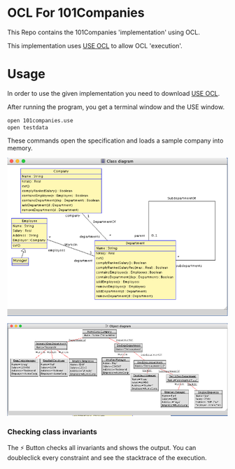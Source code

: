 OCL For 101Companies
===================

This Repo contains the 101Companies 'implementation' using OCL.

This implementation uses [USE OCL](http://useocl.sourceforge.net/w/index.php) to allow OCL 'execution'.

Usage
=====
In order to use the given implementation you need to download [USE OCL](http://useocl.sourceforge.net/w/index.php/Main_Page#Download).

After running the program, you get a terminal window and the USE window.

```
open 101companies.use
open testdata
```
These commands open the specification and loads a sample company into memory.

![Class diagram](img/class_diagram.png)

![Object diagram](img/object_diagram.png)

### Checking class invariants
The ⚡ Button checks all invariants and shows the output. You can doubleclick every constraint and see the stacktrace of the execution.

